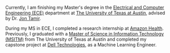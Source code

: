 Currently, I am finishing my Master's degree in the <a href="https://www.ece.utexas.edu/">Electrical and Computer Engineering (ECE)</a> department at <a href="https://www.utexas.edu/">The University of Texas at Austin</a>, advised by Dr. <a href="https://users.ece.utexas.edu/~jtamir/">Jon Tamir</a>.

During my MS in ECE, I completed a research internship at <a href="https://health.amazon.com/">Amazon Health</a>. Previously, I graduated with a <a href="https://www.mccombs.utexas.edu/graduate/specialized-masters/ms-it-and-management/">Master of Science in Information Technology (MSITM)</a> from The University of Texas at Austin and completed my capstone project at <a href="https://www.dell.com/en-us">Dell Technologies</a>, as a Machine Learning Engineer.